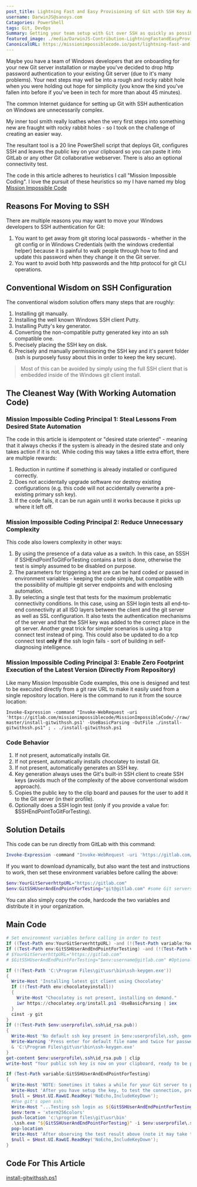```yaml
---
post_title: Lightning Fast and Easy Provisioning of Git with SSH Key Authentication on Windows
username: DarwinJS@sanoys.com
Catagories: PowerShell
tags: Git, DevOps
Summary: Getting your team setup with Git over SSH as quickly as possible!
featured_image: ./media/DarwinJS-Contribution-LightningFastandEasyProvisioningofGitwithSSHKeyAuthenticationonWindows/windows-git-ssh.png
CanonicalURL: https://missionimpossiblecode.io/post/lightning-fast-and-easy-provisioning-of-git-with-ssh-key-authentication-on-windows/
---
```


Maybe you have a team of Windows developers that are onboarding for your new Git server installation or maybe you've decided to drop http password authentication to your existing Git server (due to it's many problems).  Your next steps may well be into a rough and rocky rabbit hole when you were holding out hope for simplicity (you know the kind you've fallen into before if you've been in tech for more than about 45 minutes).

The common Internet guidance for setting up Git with SSH authentication on Windows are unnecessarily complex.

My inner tool smith really loathes when the very first steps into something new are fraught with rocky rabbit holes - so I took on the challenge of creating an easier way. 

The resultant tool is a 20 line PowerShell script that deploys Git, configures SSH and leaves the public key on your clipboard so you can paste it into GitLab or any other Git collaborative webserver. There is also an optional connectivity test.

The code in this article adheres to heuristics I call "Mission Impossible Coding".  I love the pursuit of these heuristics so my I have named my blog [Mission Impossible Code](https://missionimpossiblecode.io)

## Reasons For Moving to SSH

There are multiple reasons you may want to move your Windows developers to SSH authentication for Git:

1. You want to get away from git storing local passwords - whether in the git config or in Windows Credentials (with the windows credential helper) because it is painful to walk people through how to find and update this password when they change it on the Git server.
2. You want to avoid both http passwords and the http protocol for git CLI operations.

## Conventional Wisdom on SSH Configuration

The conventional wisdom solution offers many steps that are roughly:

1. Installing git manually.
2. Installing the well known Windows SSH client Putty.
3. Installing Putty's key generator.
4. Converting the non-compatible putty generated key into an ssh compatible one.
5. Precisely placing the SSH key on disk.
6. Precisely and manually permissioning the SSH key and it's parent folder (ssh is purposely fussy about this in order to keep the key secure).

> Most of this can be avoided by simply using the full SSH client that is embedded inside of the Windows git client install.

## The Cleanest Way (With Working Automation Code)

### Mission Impossible Coding Principal 1: Steal Lessons From Desired State Automation

The code in this article is idempotent or "desired state oriented" - meaning that it always checks if the system is already in the desired state and only takes action if it is not. While coding this way takes a little extra effort, there are multiple rewards:

1. Reduction in runtime if something is already installed or configured correctly.
2. Does not accidentally upgrade software nor destroy existing configurations (e.g. this code will not accidentally overwrite a pre-existing primary ssh key).
3. If the code fails, it can be run again until it works because it picks up where it left off.

### Mission Impossible Coding Principal 2: Reduce Unnecessary Complexity

This code also lowers complexity in other ways:

1. By using the presence of a data value as a switch.  In this case, an SSSH if SSHEndPointToGitForTesting contains a test is done, otherwise the test is simply assumed to be disabled on purpose.
2. The parameters for triggering a test are can be hard coded or passed in environment variables - keeping the code simple, but compatible with the possibility of multiple git server endpoints and with enclosing automation.
3. By selecting a single test that tests for the maximum problematic connectivity conditions. In this case, using an SSH login tests all end-to-end connectivity at all ISO layers between the client and the git server as well as SSL configuration. It also tests the authentication mechanisms of the server and that the SSH key was added to the correct place in the git server. Another great trick for simpler scenarios is using a tcp connect test instead of ping. This could also be updated to do a tcp connect test **only if** the ssh login fails - sort of building in self-diagnosing intelligence.

### Mission Impossible Coding Principal 3: Enable Zero Footprint Execution of the Latest Version (Directly From Repository)

Like many Mission Impossible Code examples, this one is designed and test to be executed directly from a git raw URL to make it easily used from a single repository location.  Here is the command to run it from the source location:

`Invoke-Expression -command "Invoke-WebRequest -uri 'https://gitlab.com/missionimpossiblecode/MissionImpossibleCode/-/raw/master/install-gitwithssh.ps1' -UseBasicParsing -OutFile ./install-gitwithssh.ps1" ; . ./install-gitwithssh.ps1`

### Code Behavior

1. If not present, automatically installs Git.
2. If not present, automatically installs chocolatey to install Git.
3. If not present, automatically generates an SSH key.
4. Key generation always uses the Git's built-in SSH client to create SSH keys (avoids much of the complexity of the above conventional wisdom approach).
5. Copies the public key to the clip board and pauses for the user to add it to the Git server (in their profile).
6. Optionally does a SSH login test (only if you provide a value for: $SSHEndPointToGitForTesting).

## Solution Details

This code can be run directly from GitLab with this command:

```powershell
Invoke-Expression -command "Invoke-WebRequest -uri 'https://gitlab.com/missionimpossiblecode/MissionImpossibleCode/-/raw/master/install-gitwithssh.ps1' -UseBasicParsing -OutFile ./install-gitwithssh.ps1" ; . ./install-gitwithssh.ps1
```

If you want to download dynamically, but also want the test and instructions to work, then set these environment variables before calling the above:

```powershell
$env:YourGitServerhttpURL="https://gitlab.com"
$env:GitSSHUserAndEndPointForTesting="git@gitlab.com" #some Git servers might want the windows userid "git", which is specified as $env:username
```

You can also simply copy the code, hardcode the two variables and distribute it in your organization.

## Main Code

```powershell
# Set environment variables before calling in order to test
If ((Test-Path env:YourGitServerhttpURL) -and (!(Test-Path variable:YourGitServerhttpURL))) {$YourGitServerhttpURL="$env:YourGitServerhttpURL"}
If ((Test-Path env:GitSSHUserAndEndPointForTesting) -and (!(Test-Path variable:GitSSHUserAndEndPointForTesting))) {$GitSSHUserAndEndPointForTesting="$env:GitSSHUserAndEndPointForTesting"}
# $YourGitServerhttpURL="https://gitlab.com" 
# $GitSSHUserAndEndPointForTesting="$env:username@gitlab.com" #Optional to trigger testing Use "git@gitlab.com" for GitLab.

If (!(Test-Path 'C:\Program Files\git\usr\bin\ssh-keygen.exe'))
{
  Write-Host 'Installing latest git client using Chocolatey'
  If (!(Test-Path env:chocolateyinstall)) 
  {
    Write-Host "Chocolatey is not present, installing on demand."
    iwr https://chocolatey.org/install.ps1 -UseBasicParsing | iex
  } 
  cinst -y git
}
If (!(Test-Path $env:userprofile\.ssh\id_rsa.pub))
{ 
  Write-Host 'No default ssh key present in $env:userprofile\.ssh, generating a new one.'
  Write-Warning 'Press enter for default file name and twice for password to set it to not have a password'
  & 'C:\Program Files\git\usr\bin\ssh-keygen.exe'
}
get-content $env:userprofile\.ssh\id_rsa.pub | clip
write-host "Your public ssh key is now on your clipboard, ready to be pasted into your git server at $YourGitServerhttpURL"

If (Test-Path variable:GitSSHUserAndEndPointForTesting)
{
  Write-Host 'NOTE: Sometimes it takes a while for your Git server to propagate your key so it is available for authentication after first adding it!'
  Write-Host 'After you have setup the key, to test the connection, press any key to continue...';
  $null = $Host.UI.RawUI.ReadKey('NoEcho,IncludeKeyDown');
  #Use git's open ssh:
  Write-Host "...Testing ssh login as ${GitSSHUserAndEndPointForTesting} using key $env:userprofile\.ssh\id_rsa on port 22"
  $env:term = 'xterm256colors'
  push-location 'c:\program files\git\usr\bin'
  .\ssh.exe "${GitSSHUserAndEndPointForTesting}" -i $env:userprofile\.ssh\id_rsa -p 22
  pop-location
  Write-Host 'After observing the test result above (note it may take time for your new key to propagate at the server), press any key to continue...';
  $null = $Host.UI.RawUI.ReadKey('NoEcho,IncludeKeyDown');
}
```

## Code For This Article

[install-gitwithssh.ps1](https://gitlab.com/missionimpossiblecode/MissionImpossibleCode/-/blob/master/install-gitwithssh.ps1)